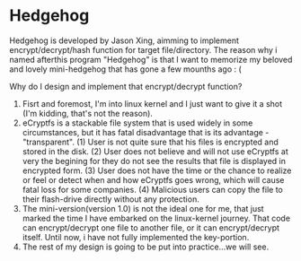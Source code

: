 # Hedgehog

Hedgehog is developed by Jason Xing, aimming to implement encrypt/decrypt/hash function for target file/directory. The reason why i named afterthis program "Hedgehog" is that I want to memorize my beloved and lovely mini-hedgehog that has gone a few mounths ago : (

Why do I design and implement that encrypt/decrypt function?
1. Fisrt and foremost, I'm into linux kernel and I just want to give it a shot (I'm kidding, that's not the reason).
2. eCryptfs is a stackable file system that is used widely in some circumstances, but it has fatal disadvantage that is its advantage - "transparent". (1) User is not quite sure that his files is encrypted and stored in the disk. (2) User does not believe and will not use eCryptfs at very the begining for they do not see the results that file is displayed in encrypted form. (3) User does not have the time or the chance to realize or feel or detect when and how eCryptfs goes wrong, which will cause fatal loss for some companies. (4) Malicious users can copy the file to their flash-drive directly without any protection.
3. The mini-version(version 1.0) is not the ideal one for me, that just marked the time I have embarked on the linux-kernel journey. That code can encrypt/decrypt one file to another file, or it can encrypt/decrypt itself. Until now, i have not fully implemented the key-portion.
4. The rest of my design is going to be put into practice...we will see.
